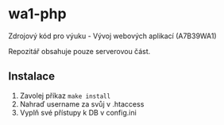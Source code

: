 wa1-php
=======

Zdrojový kód pro výuku - Vývoj webových aplikací (A7B39WA1)

Repozitář obsahuje pouze serverovou část.

Instalace
--------

1. Zavolej příkaz `make install`
2. Nahraď username za svůj v .htaccess
3. Vyplň své přístupy k DB v config.ini
